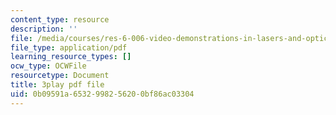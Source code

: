 ```yaml
---
content_type: resource
description: ''
file: /media/courses/res-6-006-video-demonstrations-in-lasers-and-optics-spring-2008/0b09591a6532998256200bf86ac03304_dBMtJEt6aO8.pdf
file_type: application/pdf
learning_resource_types: []
ocw_type: OCWFile
resourcetype: Document
title: 3play pdf file
uid: 0b09591a-6532-9982-5620-0bf86ac03304
---
```

